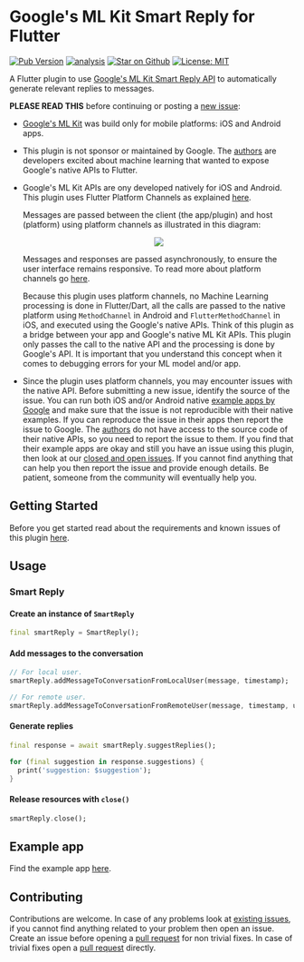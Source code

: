 # Google's ML Kit Smart Reply for Flutter

[![Pub Version](https://img.shields.io/pub/v/google_mlkit_smart_reply)](https://pub.dev/packages/google_mlkit_smart_reply)
[![analysis](https://github.com/bharat-biradar/Google-Ml-Kit-plugin/actions/workflows/flutter.yml/badge.svg)](https://github.com/bharat-biradar/Google-Ml-Kit-plugin/actions)
[![Star on Github](https://img.shields.io/github/stars/bharat-biradar/Google-Ml-Kit-plugin.svg?style=flat&logo=github&colorB=deeppink&label=stars)](https://github.com/bharat-biradar/Google-Ml-Kit-plugin)
[![License: MIT](https://img.shields.io/badge/license-MIT-purple.svg)](https://opensource.org/licenses/MIT)

A Flutter plugin to use [Google's ML Kit Smart Reply API](https://developers.google.com/ml-kit/language/smart-reply) to automatically generate relevant replies to messages.

**PLEASE READ THIS** before continuing or posting a [new issue](https://github.com/bharat-biradar/Google-Ml-Kit-plugin/issues):

- [Google's ML Kit](https://developers.google.com/ml-kit) was build only for mobile platforms: iOS and Android apps.

- This plugin is not sponsor or maintained by Google. The [authors](https://github.com/bharat-biradar/Google-Ml-Kit-plugin/blob/master/AUTHORS) are developers excited about machine learning that wanted to expose Google's native APIs to Flutter.

- Google's ML Kit APIs are ony developed natively for iOS and Android. This plugin uses Flutter Platform Channels as explained [here](https://docs.flutter.dev/development/platform-integration/platform-channels).

  Messages are passed between the client (the app/plugin) and host (platform) using platform channels as illustrated in this diagram:

  <p align="center" width="100%">
    <img src="https://docs.flutter.dev/assets/images/docs/PlatformChannels.png"> 
  </p>

  Messages and responses are passed asynchronously, to ensure the user interface remains responsive. To read more about platform channels go [here](https://docs.flutter.dev/development/platform-integration/platform-channels).

  Because this plugin uses platform channels, no Machine Learning processing is done in Flutter/Dart, all the calls are passed to the native platform using `MethodChannel` in Android and `FlutterMethodChannel` in iOS, and executed using the Google's native APIs. Think of this plugin as a bridge between your app and Google's native ML Kit APIs. This plugin only passes the call to the native API and the processing is done by Google's API. It is important that you understand this concept when it comes to debugging errors for your ML model and/or app.

- Since the plugin uses platform channels, you may encounter issues with the native API. Before submitting a new issue, identify the source of the issue. You can run both iOS and/or Android native [example apps by Google](https://github.com/googlesamples/mlkit) and make sure that the issue is not reproducible with their native examples. If you can reproduce the issue in their apps then report the issue to Google. The [authors](https://github.com/bharat-biradar/Google-Ml-Kit-plugin/blob/master/AUTHORS) do not have access to the source code of their native APIs, so you need to report the issue to them. If you find that their example apps are okay and still you have an issue using this plugin, then look at our [closed and open issues](https://github.com/googlesamples/mlkit/issues). If you cannot find anything that can help you then report the issue and provide enough details. Be patient, someone from the community will eventually help you.

## Getting Started

Before you get started read about the requirements and known issues of this plugin [here](https://github.com/bharat-biradar/Google-Ml-Kit-plugin#requirements).

## Usage

### Smart Reply

#### Create an instance of `SmartReply`

```dart
final smartReply = SmartReply();
```

#### Add messages to the conversation

```dart
// For local user.
smartReply.addMessageToConversationFromLocalUser(message, timestamp);

// For remote user. 
smartReply.addMessageToConversationFromRemoteUser(message, timestamp, userId);
```
#### Generate replies

```dart
final response = await smartReply.suggestReplies();

for (final suggestion in response.suggestions) {
  print('suggestion: $suggestion');
}
```

#### Release resources with `close()`

```dart
smartReply.close();
```

## Example app

Find the example app [here](https://github.com/bharat-biradar/Google-Ml-Kit-plugin/tree/master/packages/google_ml_kit/example).

## Contributing

Contributions are welcome.
In case of any problems look at [existing issues](https://github.com/bharat-biradar/Google-Ml-Kit-plugin/issues), if you cannot find anything related to your problem then open an issue.
Create an issue before opening a [pull request](https://github.com/bharat-biradar/Google-Ml-Kit-plugin/pulls) for non trivial fixes.
In case of trivial fixes open a [pull request](https://github.com/bharat-biradar/Google-Ml-Kit-plugin/pulls) directly.
